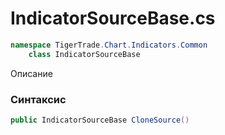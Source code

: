
# IndicatorSourceBase.cs
```csharp
namespace TigerTrade.Chart.Indicators.Common  
    class IndicatorSourceBase
```

Описание

### Синтаксис
```csharp
public IndicatorSourceBase CloneSource()
```


                    
                    